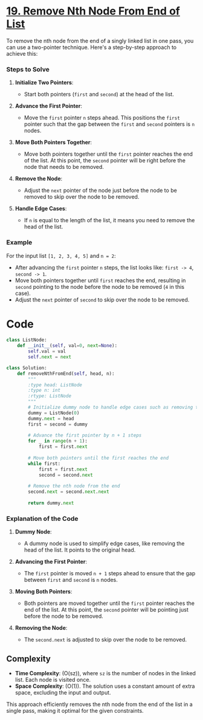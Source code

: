 # [19. Remove Nth Node From End of List](https://leetcode.com/problems/remove-nth-node-from-end-of-list/description/)

To remove the nth node from the end of a singly linked list in one pass, you can use a two-pointer technique. Here's a step-by-step approach to achieve this:

### Steps to Solve

1. **Initialize Two Pointers**:
   - Start both pointers (`first` and `second`) at the head of the list.

2. **Advance the First Pointer**:
   - Move the `first` pointer `n` steps ahead. This positions the `first` pointer such that the gap between the `first` and `second` pointers is `n` nodes.

3. **Move Both Pointers Together**:
   - Move both pointers together until the `first` pointer reaches the end of the list. At this point, the `second` pointer will be right before the node that needs to be removed.

4. **Remove the Node**:
   - Adjust the `next` pointer of the node just before the node to be removed to skip over the node to be removed.

5. **Handle Edge Cases**:
   - If `n` is equal to the length of the list, it means you need to remove the head of the list.

### Example

For the input list `[1, 2, 3, 4, 5]` and `n = 2`:

- After advancing the `first` pointer `n` steps, the list looks like: `first -> 4`, `second -> 1`.
- Move both pointers together until `first` reaches the end, resulting in `second` pointing to the node before the node to be removed (`4` in this case).
- Adjust the `next` pointer of `second` to skip over the node to be removed.

# Code

```python
class ListNode:
    def __init__(self, val=0, next=None):
        self.val = val
        self.next = next

class Solution:
    def removeNthFromEnd(self, head, n):
        """
        :type head: ListNode
        :type n: int
        :rtype: ListNode
        """
        # Initialize dummy node to handle edge cases such as removing the head
        dummy = ListNode(0)
        dummy.next = head
        first = second = dummy
        
        # Advance the first pointer by n + 1 steps
        for _ in range(n + 1):
            first = first.next
        
        # Move both pointers until the first reaches the end
        while first:
            first = first.next
            second = second.next
        
        # Remove the nth node from the end
        second.next = second.next.next
        
        return dummy.next
```

### Explanation of the Code

1. **Dummy Node**:
   - A dummy node is used to simplify edge cases, like removing the head of the list. It points to the original head.

2. **Advancing the First Pointer**:
   - The `first` pointer is moved `n + 1` steps ahead to ensure that the gap between `first` and `second` is `n` nodes.

3. **Moving Both Pointers**:
   - Both pointers are moved together until the `first` pointer reaches the end of the list. At this point, the `second` pointer will be pointing just before the node to be removed.

4. **Removing the Node**:
   - The `second.next` is adjusted to skip over the node to be removed.

## Complexity

- **Time Complexity**: \(O(sz)\), where `sz` is the number of nodes in the linked list. Each node is visited once.
- **Space Complexity**: \(O(1)\). The solution uses a constant amount of extra space, excluding the input and output.

This approach efficiently removes the nth node from the end of the list in a single pass, making it optimal for the given constraints.
